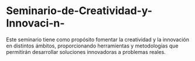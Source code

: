 # Seminario-de-Creatividad-y-Innovaci-n-
Este seminario tiene como propósito fomentar la creatividad y la innovación en distintos ámbitos, proporcionando herramientas y metodologías que permitirán desarrollar soluciones innovadoras a problemas reales.

